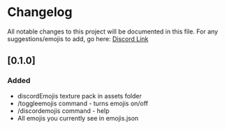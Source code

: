 # Changelog

All notable changes to this project will be documented in this file.
For any suggestions/emojis to add, go here: [Discord Link](https://discord.gg/FeYvZu5x)

## [0.1.0]

### Added

- discordEmojis texture pack in assets folder
- /toggleemojis command - turns emojis on/off
- /discordemojis command - help
- All emojis you currently see in emojis.json
